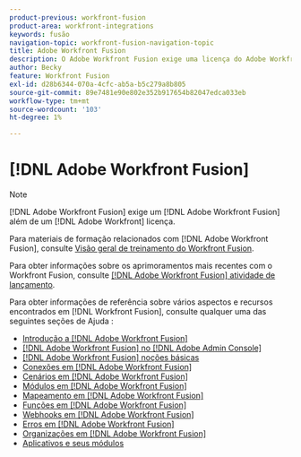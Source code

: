 ```yaml
---
product-previous: workfront-fusion
product-area: workfront-integrations
keywords: fusão
navigation-topic: workfront-fusion-navigation-topic
title: Adobe Workfront Fusion
description: O Adobe Workfront Fusion exige uma licença do Adobe Workfront Fusion além de uma licença da Adobe Workfront.
author: Becky
feature: Workfront Fusion
exl-id: d28b6344-070a-4cfc-ab5a-b5c279a8b805
source-git-commit: 89e7481e90e802e352b917654b82047edca033eb
workflow-type: tm+mt
source-wordcount: '103'
ht-degree: 1%

---
```


# [!DNL Adobe Workfront Fusion]

>[!NOTE]
>
>[!DNL Adobe Workfront Fusion] exige um [!DNL Adobe Workfront Fusion] além de um [!DNL Adobe Workfront] licença.

Para materiais de formação relacionados com [!DNL Adobe Workfront Fusion], consulte [Visão geral de treinamento do Workfront Fusion](https://experienceleague.adobe.com/docs/workfront-learn/tutorials-workfront/fusion/welcome-to-workfront-fusion/workfront-fusion-overview.html?lang=en).

Para obter informações sobre os aprimoramentos mais recentes com o Workfront Fusion, consulte [[!DNL Adobe Workfront Fusion] atividade de lançamento](../product-announcements/product-releases/fusion-release-activity/fusion-release-activity.md).

Para obter informações de referência sobre vários aspectos e recursos encontrados em [!DNL Workfront Fusion], consulte qualquer uma das seguintes seções de Ajuda :

* [Introdução a [!DNL Adobe Workfront Fusion]](../workfront-fusion/get-started/get-started.md)
* [[!DNL Adobe Workfront Fusion] no [!DNL Adobe Admin Console]](../workfront-fusion/fusion-in-admin-console/fusion-in-admin-console.md)
* [[!DNL Adobe Workfront Fusion] noções básicas](../workfront-fusion/workfront-fusion-basics/workfront-fusion-basics.md)
* [Conexões em [!DNL Adobe Workfront Fusion]](../workfront-fusion/connections/connections.md)
* [Cenários em [!DNL Adobe Workfront Fusion]](../workfront-fusion/scenarios/scenarios.md)
* [Módulos em [!DNL Adobe Workfront Fusion]](../workfront-fusion/modules/modules.md)
* [Mapeamento em [!DNL Adobe Workfront Fusion]](../workfront-fusion/mapping/mapping.md)
* [Funções em [!DNL Adobe Workfront Fusion]](../workfront-fusion/functions/functions.md)
* [Webhooks em [!DNL Adobe Workfront Fusion]](../workfront-fusion/webhooks/webhooks.md)
* [Erros em [!DNL Adobe Workfront Fusion]](../workfront-fusion/errors/errors.md)
* [Organizações em [!DNL Adobe Workfront Fusion]](../workfront-fusion/organizations/organizations.md)
* [Aplicativos e seus módulos](../workfront-fusion/apps-and-their-modules/apps-and-their-modules.md)
